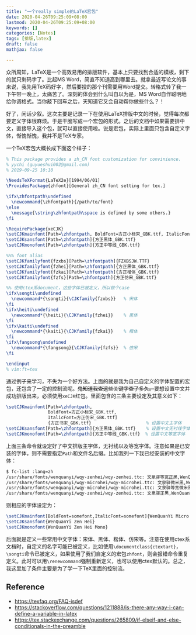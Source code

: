 ```yaml
---
title: "一个really simple的LaTeX宏包"
date: 2020-04-26T09:25:09+08:00
lastmod: 2020-04-26T09:25:09+08:00
keywords: []
categories: [Notes]
tags: [排版,latex]
draft: false
mathjax: false

---
```


众所周知，LaTeX是一个高效易用的排版软件，基本上只要找到合适的模板，剩下的就只剩码字了。比起MS Word，简直不知道高到哪里去。就拿最近写论文的事来说，我先用TeX码好字，然后要投的那个刊需要用Word提交。转格式转了我一下午带一晚上，太痛苦了。深刻的体会到什么叫自以为是，MS Word自作聪明地给你调格式。当你敲下回车之后，天知道它又会自动帮你做些什么？！

好了，闲话少叙。这次主要是记录一下在使用LaTeX排版中文的时候，觉得每次都要定义字体很麻烦。于是干脆写成一个宏包的形式。之后的文档中如果需要排中文，直接导入这个包，就可以直接使用啦。说是宏包，实际上里面只包含自定义字体，惭愧惭愧，我并不是TeX专家。

一个TeX宏包大概长成下面这个样子：
```tex
% This package provides a zh_CN font customization for convinience.
% yychi (guyueshui002@gmail.com)
% 2019-09-25 10:10

\NeedsTeXFormat{LaTeX2e}[1994/06/01]
\ProvidesPackage{zhfont}[General zh_CN font setting for tex.]

\ifx\zhfontpath\undefined
  \newcommand{\zhfontpath}{/path/to/font}
\else
  \message{\string\zhfontpath\space is defined by some others.}
\fi

\RequirePackage{xeCJK}
\setCJKmainfont[Path=\zhfontpath, BoldFont=方正小标宋_GBK.ttf, ItalicFont=方正仿宋_GBK.ttf]{方正书宋_GBK.ttf}
\setCJKsansfont[Path=\zhfontpath]{方正黑体_GBK.ttf}
\setCJKmonofont[Path=\zhfontpath]{方正中等线_GBK.ttf}

%%% font alias
\setCJKfamilyfont{fzxbs}[Path=\zhfontpath]{FZXBSJW.TTF}
\setCJKfamilyfont{fzhei}[Path=\zhfontpath]{方正黑体_GBK.ttf}
\setCJKfamilyfont{fzkai}[Path=\zhfontpath]{方正楷体_GBK.ttf}
\setCJKfamilyfont{fzfs}[Path=\zhfontpath]{方正仿宋_GBK.ttf}

%% 使用ctex系document，这些字体已被定义，所以做个case
\ifx\songti\undefined
  \newcommand*{\songti}{\CJKfamily{fzxbs}}   % 宋体
\fi
\ifx\heiti\undefined
  \newcommand*{\heiti}{\CJKfamily{fzhei}}    % 黑体
\fi
\ifx\kaiti\undefined
  \newcommand*{\kaiti}{\CJKfamily{fzkai}}    % 楷体
\fi
\ifx\fangsong\undefined
  \newcommand*{\fangsong}{\CJKfamily{fzfs}}  % 仿宋
\fi

\endinput
% vim:ft=tex
```
通过例子来学习，不失为一个好方法。上面的就是我为自己自定义的字体配置的宏包，还包含了一定的控制流呢。<s>鬼知道我查这些关键字查了多久。</s>要想设置中文并成功排版出来，必须使用`xeCJK`红包。里面包含的三条主要设定及其意义如下：
```tex
\setCJKmainfont[Path=\zhfontpath,
                BoldFont=方正小标宋_GBK.ttf,
                ItalicFont=方正仿宋_GBK.ttf]
                {方正书宋_GBK.ttf}                     % 设置中文主字体
\setCJKsansfont[Path=\zhfontpath]{方正黑体_GBK.ttf}    % 设置中文无衬线字体
\setCJKmonofont[Path=\zhfontpath]{方正中等线_GBK.ttf}  % 设置中文等宽字体
```
上面三条命令就设定好了中文排版主字体，无衬线以及等宽字体。注意如果是已安装的字体，则不需要指定`Path`和文件名后缀。比如我列一下我已经安装的中文字体：
```bash
$ fc-list :lang=zh
/usr/share/fonts/wenquanyi/wqy-zenhei/wqy-zenhei.ttc: 文泉驿等宽正黑,WenQuanYi Zen Hei Mono,文泉驛等寬正黑:style=Regular
/usr/share/fonts/wenquanyi/wqy-microhei/wqy-microhei.ttc: 文泉驿微米黑,WenQuanYi Micro Hei,文泉驛微米黑:style=Regular
/usr/share/fonts/wenquanyi/wqy-microhei/wqy-microhei.ttc: 文泉驿等宽微米黑,WenQuanYi Micro Hei Mono,文泉驛等寬微米黑:style=Regular
/usr/share/fonts/wenquanyi/wqy-zenhei/wqy-zenhei.ttc: 文泉驿正黑,WenQuanYi Zen Hei,文泉驛正黑:style=Regular
```
则相应的字体设定为：
```tex
\setCJKmainfont[BoldFont=somefont,ItalicFont=somefont]{WenQuanYi Micro Hei}
\setCJKsansfont{WenQuanYi Zen Hei}
\setCJKmonofont{WenQuanYi Zen Hei Mono}
```
后面就是定义一些常用中文字体：宋体、黑体、楷体、仿宋等。注意在使用ctex系文档时，自定义的名字可能已被定义，比如使用`\documentclass{ctextart}`，`\songti`命令已被定义，如果使用了我们自定义的宏包`zhfont`，则会报错命令重复定义。此时可以用`\renewcommand`强制重新定义，也可以使用ctex默认的。总之，我这里加了条件主要是为了学一下TeX里面的控制流。

## Reference

- https://texfaq.org/FAQ-isdef
- https://stackoverflow.com/questions/1211888/is-there-any-way-i-can-define-a-variable-in-latex
- https://tex.stackexchange.com/questions/265809/if-elseif-and-else-conditionals-in-the-preamble
